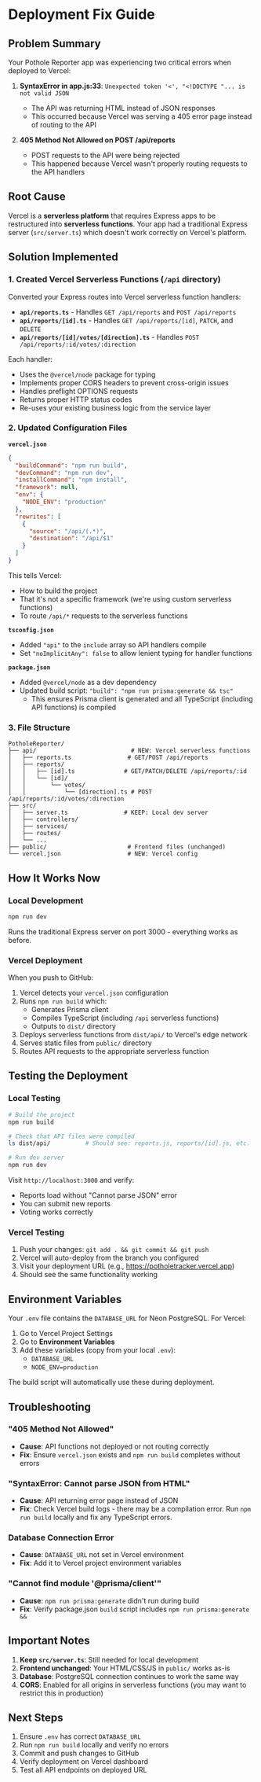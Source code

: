 # Deployment Fix Guide

## Problem Summary

Your Pothole Reporter app was experiencing two critical errors when deployed to Vercel:

1. **SyntaxError in app.js:33**: `Unexpected token '<', "<!DOCTYPE "... is not valid JSON`
   - The API was returning HTML instead of JSON responses
   - This occurred because Vercel was serving a 405 error page instead of routing to the API

2. **405 Method Not Allowed on POST /api/reports**
   - POST requests to the API were being rejected
   - This happened because Vercel wasn't properly routing requests to the API handlers

## Root Cause

Vercel is a **serverless platform** that requires Express apps to be restructured into **serverless functions**. Your app had a traditional Express server (`src/server.ts`) which doesn't work correctly on Vercel's platform.

## Solution Implemented

### 1. Created Vercel Serverless Functions (`/api` directory)

Converted your Express routes into Vercel serverless function handlers:

- **`api/reports.ts`** - Handles `GET /api/reports` and `POST /api/reports`
- **`api/reports/[id].ts`** - Handles `GET /api/reports/[id]`, `PATCH`, and `DELETE`
- **`api/reports/[id]/votes/[direction].ts`** - Handles `POST /api/reports/:id/votes/:direction`

Each handler:
- Uses the `@vercel/node` package for typing
- Implements proper CORS headers to prevent cross-origin issues
- Handles preflight OPTIONS requests
- Returns proper HTTP status codes
- Re-uses your existing business logic from the service layer

### 2. Updated Configuration Files

**`vercel.json`**
```json
{
  "buildCommand": "npm run build",
  "devCommand": "npm run dev",
  "installCommand": "npm install",
  "framework": null,
  "env": {
    "NODE_ENV": "production"
  },
  "rewrites": [
    {
      "source": "/api/(.*)",
      "destination": "/api/$1"
    }
  ]
}
```

This tells Vercel:
- How to build the project
- That it's not a specific framework (we're using custom serverless functions)
- To route `/api/*` requests to the serverless functions

**`tsconfig.json`**
- Added `"api"` to the `include` array so API handlers compile
- Set `"noImplicitAny": false` to allow lenient typing for handler functions

**`package.json`**
- Added `@vercel/node` as a dev dependency
- Updated build script: `"build": "npm run prisma:generate && tsc"`
  - This ensures Prisma client is generated and all TypeScript (including API functions) is compiled

### 3. File Structure

```
PotholeReporter/
├── api/                           # NEW: Vercel serverless functions
│   ├── reports.ts                # GET/POST /api/reports
│   ├── reports/
│   │   ├── [id].ts              # GET/PATCH/DELETE /api/reports/:id
│   │   └── [id]/
│   │       └── votes/
│   │           └── [direction].ts # POST /api/reports/:id/votes/:direction
├── src/
│   ├── server.ts                # KEEP: Local dev server
│   ├── controllers/
│   ├── services/
│   ├── routes/
│   └── ...
├── public/                       # Frontend files (unchanged)
└── vercel.json                   # NEW: Vercel config
```

## How It Works Now

### Local Development
```bash
npm run dev
```
Runs the traditional Express server on port 3000 - everything works as before.

### Vercel Deployment
When you push to GitHub:
1. Vercel detects your `vercel.json` configuration
2. Runs `npm run build` which:
   - Generates Prisma client
   - Compiles TypeScript (including `/api` serverless functions)
   - Outputs to `dist/` directory
3. Deploys serverless functions from `dist/api/` to Vercel's edge network
4. Serves static files from `public/` directory
5. Routes API requests to the appropriate serverless function

## Testing the Deployment

### Local Testing
```bash
# Build the project
npm run build

# Check that API files were compiled
ls dist/api/          # Should see: reports.js, reports/[id].js, etc.

# Run dev server
npm run dev
```

Visit `http://localhost:3000` and verify:
- Reports load without "Cannot parse JSON" error
- You can submit new reports
- Voting works correctly

### Vercel Testing
1. Push your changes: `git add . && git commit && git push`
2. Vercel will auto-deploy from the branch you configured
3. Visit your deployment URL (e.g., https://potholetracker.vercel.app)
4. Should see the same functionality working

## Environment Variables

Your `.env` file contains the `DATABASE_URL` for Neon PostgreSQL. For Vercel:

1. Go to Vercel Project Settings
2. Go to **Environment Variables**
3. Add these variables (copy from your local `.env`):
   - `DATABASE_URL`
   - `NODE_ENV=production`

The build script will automatically use these during deployment.

## Troubleshooting

### "405 Method Not Allowed"
- **Cause**: API functions not deployed or not routing correctly
- **Fix**: Ensure `vercel.json` exists and `npm run build` completes without errors

### "SyntaxError: Cannot parse JSON from HTML"
- **Cause**: API returning error page instead of JSON
- **Fix**: Check Vercel build logs - there may be a compilation error. Run `npm run build` locally and fix any TypeScript errors.

### Database Connection Error
- **Cause**: `DATABASE_URL` not set in Vercel environment
- **Fix**: Add it to Vercel project environment variables

### "Cannot find module '@prisma/client'"
- **Cause**: `npm run prisma:generate` didn't run during build
- **Fix**: Verify package.json `build` script includes `npm run prisma:generate &&`

## Important Notes

1. **Keep `src/server.ts`**: Still needed for local development
2. **Frontend unchanged**: Your HTML/CSS/JS in `public/` works as-is
3. **Database**: PostgreSQL connection continues to work the same way
4. **CORS**: Enabled for all origins in serverless functions (you may want to restrict this in production)

## Next Steps

1. Ensure `.env` has correct `DATABASE_URL`
2. Run `npm run build` locally and verify no errors
3. Commit and push changes to GitHub
4. Verify deployment on Vercel dashboard
5. Test all API endpoints on deployed URL

